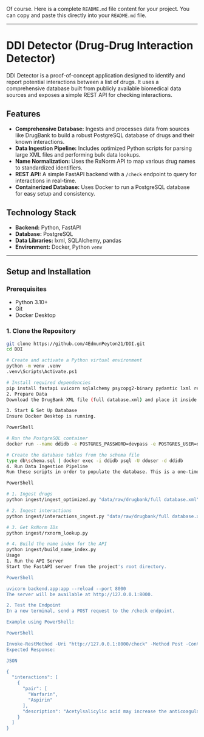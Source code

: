 Of course. Here is a complete `README.md` file content for your project. You can copy and paste this directly into your `README.md` file.

-----

# DDI Detector (Drug-Drug Interaction Detector)

DDI Detector is a proof-of-concept application designed to identify and report potential interactions between a list of drugs. It uses a comprehensive database built from publicly available biomedical data sources and exposes a simple REST API for checking interactions.

## Features

  * **Comprehensive Database:** Ingests and processes data from sources like DrugBank to build a robust PostgreSQL database of drugs and their known interactions.
  * **Data Ingestion Pipeline:** Includes optimized Python scripts for parsing large XML files and performing bulk data lookups.
  * **Name Normalization:** Uses the RxNorm API to map various drug names to standardized identifiers.
  * **REST API:** A simple FastAPI backend with a `/check` endpoint to query for interactions in real-time.
  * **Containerized Database:** Uses Docker to run a PostgreSQL database for easy setup and consistency.

## Technology Stack

  * **Backend:** Python, FastAPI
  * **Database:** PostgreSQL
  * **Data Libraries:** lxml, SQLAlchemy, pandas
  * **Environment:** Docker, Python `venv`

-----

## Setup and Installation

### Prerequisites

  * Python 3.10+
  * Git
  * Docker Desktop

### 1\. Clone the Repository

```bash
git clone https://github.com/4EdmunPeyton21/DDI.git
cd DDI

# Create and activate a Python virtual environment
python -m venv .venv
.venv\Scripts\Activate.ps1

# Install required dependencies
pip install fastapi uvicorn sqlalchemy psycopg2-binary pydantic lxml requests
2. Prepare Data
Download the DrugBank XML file (full database.xml) and place it inside the data/raw/drugbank/ directory.

3. Start & Set Up Database
Ensure Docker Desktop is running.

PowerShell

# Run the PostgreSQL container
docker run --name ddidb -e POSTGRES_PASSWORD=devpass -e POSTGRES_USER=dduser -e POSTGRES_DB=ddidb -p 5432:5432 -d postgres:15

# Create the database tables from the schema file
type db\schema.sql | docker exec -i ddidb psql -U dduser -d ddidb
4. Run Data Ingestion Pipeline
Run these scripts in order to populate the database. This is a one-time setup process.

PowerShell

# 1. Ingest drugs
python ingest/ingest_optimized.py "data/raw/drugbank/full database.xml"

# 2. Ingest interactions
python ingest/interactions_ingest.py "data/raw/drugbank/full database.xml"

# 3. Get RxNorm IDs
python ingest/rxnorm_lookup.py

# 4. Build the name index for the API
python ingest/build_name_index.py
Usage
1. Run the API Server
Start the FastAPI server from the project's root directory.

PowerShell

uvicorn backend.app:app --reload --port 8000
The server will be available at http://127.0.0.1:8000.

2. Test the Endpoint
In a new terminal, send a POST request to the /check endpoint.

Example using PowerShell:

PowerShell

Invoke-RestMethod -Uri "http://127.0.0.1:8000/check" -Method Post -ContentType "application/json" -Body '{"drugs":["Warfarin", "Aspirin"]}'
Expected Response:

JSON

{
  "interactions": [
    {
      "pair": [
        "Warfarin",
        "Aspirin"
      ],
      "description": "Acetylsalicylic acid may increase the anticoagulant activities of Warfarin."
    }
  ]
}






